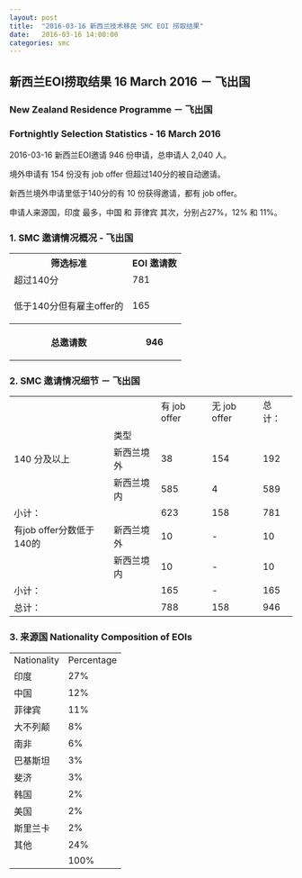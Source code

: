 ```yaml
---
layout: post
title:  "2016-03-16 新西兰技术移民 SMC EOI 捞取结果"
date:   2016-03-16 14:00:00
categories: smc
---
```


## 新西兰EOI捞取结果 16 March 2016 － 飞出国

### New Zealand Residence Programme － 飞出国

### Fortnightly Selection Statistics - 16 March 2016

2016-03-16 新西兰EOI邀请 946 份申请，总申请人 2,040 人。

境外申请有 154 份没有 job offer 但超过140分的被自动邀请。

新西兰境外申请里低于140分的有 10 份获得邀请，都有 job offer。

申请人来源国，印度 最多，中国 和 菲律宾 其次，分别占27%，12% 和 11%。

### 1. SMC 邀请情况概况 - 飞出国

<table>
<tr>
<th>筛选标准</th>
<th>EOI 邀请数</th></tr>
<tr>
<td>超过140分</td>
<td>781</td></tr>
<tr>
<td>
<p>低于140分但有雇主offer的</p></td>
<td>165</td></tr>
<tr>
<th>
<p>总邀请数</p></th>
<th>
<p>946</p></th></tr></table>

### 2. SMC 邀请情况细节 － 飞出国

<table>
<tr>
<td/>
<td/>
<td>有 job offer</td>
<td>无 job offer</td>
<td>总计：</td></tr>
<tr>
<td/>
<td>类型</td>
<td/>
<td/>
<td/>
</tr>
<tr>
<td>140 分及以上</td>
<td>新西兰境外</td>
<td>38</td>
<td>154</td>
<td>192</td>
</tr>
<tr>
<td/>
<td>新西兰境内</td>
<td>585</td>
<td>4</td>
<td>589</td>
</tr>
<tr>
<td>小计：</td>
<td/>
<td>623</td>
<td>158</td>
<td>781</td>
</tr>
<tr>
<td>有job offer分数低于140的</td>
<td>新西兰境外</td>
<td>10</td>
<td>-</td>
<td>10</td>
</tr>
<tr>
<td/><td>新西兰境内</td>
<td>10</td>
<td>-</td>
<td>10</td>
</tr>
<tr>
<td>小计：</td>
<td/>
<td>165</td>
<td>-</td>
<td>165</td>
</tr>
<tr>
<td>总计：</td>
<td/>
<td>788</td>
<td>158</td>
<td>946</td>
</tr>
</table>

### 3. 来源国 Nationality Composition of EOIs

<table>
<tr>
<td>Nationality</td>
<td>Percentage</td>
</tr>
<tr><td>印度</td><td>27%</td></tr><tr><td>中国</td><td>12%</td></tr><tr><td>菲律宾</td><td>11%</td></tr><tr><td>大不列颠</td><td>8%</td></tr><tr><td>南非</td><td>6%</td></tr><tr><td>巴基斯坦</td><td>3%</td></tr><tr><td>斐济</td><td>3%</td></tr><tr><td>韩国</td><td>2%</td></tr><tr><td>美国</td><td>2%</td></tr><tr><td>斯里兰卡</td><td>2%</td></tr><tr><td>其他</td><td>24%</td></tr>
<tr>
<td/>
<td>100%</td>
</tr>
</table>

